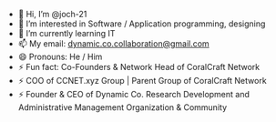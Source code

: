 - 👋 Hi, I’m @joch-21
- 👀 I’m interested in Software / Application programming, designing
- 🌱 I’m currently learning IT
- 📫 My email: dynamic.co.collaboration@gmail.com
- 😄 Pronouns: He / Him
- ⚡ Fun fact: Co-Founders & Network Head of CoralCraft Network 
- ⚡ COO of CCNET.xyz Group | Parent Group of CoralCraft Network
- ⚡ Founder & CEO of Dynamic Co. Research Development and Administrative Management Organization & Community 

<!---
joch-21/joch-21 is a ✨ special ✨ repository because its `README.md` (this file) appears on your GitHub profile.
You can click the Preview link to take a look at your changes.
--->
